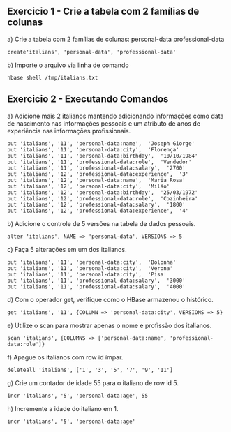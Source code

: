 <h2>Exercicio 1 - Crie a tabela com 2 famílias de colunas</h2>
a) Crie a tabela com 2 famílias de colunas: 
   personal-data
   professional-data

    create'italians', 'personal-data', 'professional-data'

b) Importe o arquivo via linha de comando
  
    hbase shell /tmp/italians.txt

<h2>Exercicio 2 - Executando Comandos</h2>

a) Adicione mais 2 italianos mantendo adicionando informações como data de nascimento nas informações pessoais e um atributo de anos de experiência nas informações profissionais.

    put 'italians', '11', 'personal-data:name',  'Joseph Giorge'
    put 'italians', '11', 'personal-data:city',  'Florença'
    put 'italians', '11', 'personal-data:birthday',  '10/10/1984'
    put 'italians', '11', 'professional-data:role',  'Vendedor'
    put 'italians', '11', 'professional-data:salary',  '2700'
    put 'italians', '12', 'professional-data:experience',  '3'
    put 'italians', '12', 'personal-data:name',  'Maria Rosa'
    put 'italians', '12', 'personal-data:city',  'Milão'
    put 'italians', '12', 'personal-data:birthday',  '25/03/1972'
    put 'italians', '12', 'professional-data:role',  'Cozinheira'
    put 'italians', '12', 'professional-data:salary',  '1800'
    put 'italians', '12', 'professional-data:experience',  '4'

b) Adicione o controle de 5 versões na tabela de dados pessoais.

    alter 'italians', NAME => 'personal-data', VERSIONS => 5

c) Faça 5 alterações em um dos italianos.

    put 'italians', '11', 'personal-data:city',  'Bolonha'
    put 'italians', '11', 'personal-data:city',  'Verona'
    put 'italians', '11', 'personal-data:city',  'Pisa'
    put 'italians', '11', 'professional-data:salary',  '3000'
    put 'italians', '11', 'professional-data:salary',  '4000'

d) Com o operador get, verifique como o HBase armazenou o histórico.

    get 'italians', '11', {COLUMN => 'personal-data:city', VERSIONS => 5}

e) Utilize o scan para mostrar apenas o nome e profissão dos italianos.

    scan 'italians', {COLUMNS => ['personal-data:name', 'professional-data:role']}

f) Apague os italianos com row id ímpar.

    deleteall 'italians', ['1', '3', '5', '7', '9', '11']

g) Crie um contador de idade 55 para o italiano de row id 5.

    incr 'italians', '5', 'personal-data:age', 55

h) Incremente a idade do italiano em 1.

    incr 'italians', '5', 'personal-data:age'
